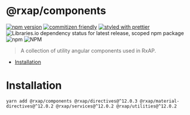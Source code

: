 @rxap/components
======

[![npm version](https://img.shields.io/npm/v/@rxap/components?style=flat-square)](https://www.npmjs.com/package/@rxap/components)
[![commitizen friendly](https://img.shields.io/badge/commitizen-friendly-brightgreen.svg?style=flat-square)](https://commitizen.github.io/cz-cli/)
[![styled with prettier](https://img.shields.io/badge/styled_with-prettier-ff69b4.svg?style=flat-square)](https://github.com/prettier/prettier)
![Libraries.io dependency status for latest release, scoped npm package](https://img.shields.io/librariesio/release/npm/@rxap/components)
![npm](https://img.shields.io/npm/dm/@rxap/components)
![NPM](https://img.shields.io/npm/l/@rxap/components)

> A collection of utility angular components used in RxAP.

- [Installation](#installation)

# Installation

```
yarn add @rxap/components @rxap/directives@^12.0.3 @rxap/material-directives@^12.0.2 @rxap/services@^12.0.2 @rxap/utilities@^12.0.2
```

